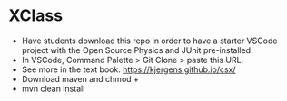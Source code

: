 # XClass

- Have students download this repo in order to have a starter VSCode project with the Open Source Physics and JUnit pre-installed.
- In VSCode, Command Palette > Git Clone > paste this URL.
- See more in the text book. https://kjergens.github.io/csx/
- Download maven and chmod +
- mvn clean install
